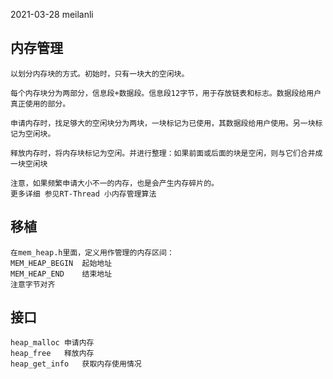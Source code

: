 2021-03-28	meilanli
## 内存管理
	
	以划分内存块的方式。初始时，只有一块大的空闲块。
	
	每个内存块分为两部分，信息段+数据段。信息段12字节，用于存放链表和标志。数据段给用户真正使用的部分。
	
	申请内存时，找足够大的空闲块分为两块，一块标记为已使用，其数据段给用户使用。另一块标记为空闲块。
	
	释放内存时，将内存块标记为空闲。并进行整理：如果前面或后面的块是空闲，则与它们合并成一块空闲块
	
	注意，如果频繁申请大小不一的内存，也是会产生内存碎片的。
	更多详细 参见RT-Thread 小内存管理算法
	
## 移植
	在mem_heap.h里面，定义用作管理的内存区间：
	MEM_HEAP_BEGIN 	起始地址
	MEM_HEAP_END	结束地址
	注意字节对齐
	
## 接口
	heap_malloc	申请内存
	heap_free	释放内存
	heap_get_info	获取内存使用情况
	